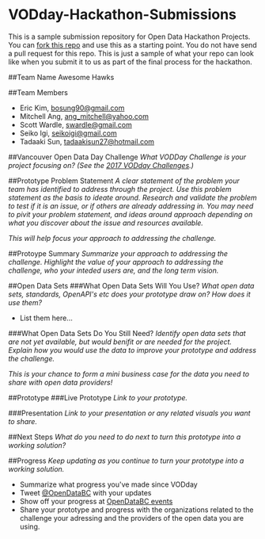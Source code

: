 # VODday-Hackathon-Submissions
This is a sample submission repository for Open Data Hackathon Projects. You can [fork this repo](https://help.github.com/articles/fork-a-repo/) and use this as a starting point. You do not have send a pull request for this repo. This is just a sample of what your repo can look like when you submit it to us as part of the final process for the hackathon.

##Team Name
Awesome Hawks

##Team Members
- Eric Kim, bosung90@gmail.com
- Mitchell Ang, ang_mitchell@yahoo.com
- Scott Wardle, swardle@gmail.com
- Seiko Igi, seikoigi@gmail.com
- Tadaaki Sun, tadaakisun27@hotmail.com

##Vancouver Open Data Day Challenge
*What VODDay Challenge is your project focusing on? (See the [2017 VODday Challenges](https://www.opendatabc.ca/pages/2017-vodday-vancouver-open-data-day#challenges).)*



##Prototype Problem Statement
*A clear statement of the problem your team has identified to address through the project. Use this problem statement as the basis to ideate around. Research and validate the problem to test if it is an issue, or if others are already addressing in. You may need to pivit your problem statement, and ideas around approach depending on what you discover about the issue and resources available.* 

*This will help focus your approach to addressing the challenge.*



##Protoype Summary
*Summarize your approach to addressing the challenge. Highlight the value of your approach to addressing the challenge, who your inteded users are, and the long term vision.*



##Open Data Sets
###What Open Data Sets Will You Use?
*What open data sets, standards, OpenAPI's etc does your prototype draw on? How does it use them?*

 - List them here...
 
 

###What Open Data Sets Do You Still Need?
*Identify open data sets that are not yet available, but would benifit or are needed for the project. Explain how you would use the data to improve your prototype and address the challenge.*

*This is your chance to form a mini business case for the data you need to share with open data providers!*



##Prototype
###Live Prototype
*Link to your prototype.*


###Presentation
*Link to your presentation or any related visuals you want to share.*



##Next Steps
*What do you need to do next to turn this prototype into a working solution?*



##Progress
*Keep updating as you continue to turn your prototype into a working solution.*
 - Summarize what progress you've made since VODday
 - Tweet [@OpenDataBC](https://twitter.com/opendatabc) with your updates
 - Show off your progress at [OpenDataBC events](https://www.meetup.com/OpenDataBC-Vancouver)
 - Share your prototype and progress with the organizations related to the challenge your adressing and the providers of the open data you are using.



